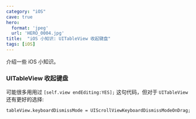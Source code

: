 ```yaml
---
category: "iOS"
cave: true
hero:
  format: 'jpeg'
  url: 'HERO_0004.jpg'
title:  "iOS 小知识: UITableView 收起键盘"
tags: [iOS]
---
```

介绍一些 iOS 小知识。

### UITableView 收起键盘

可能很多用用过 `[self.view endEditing:YES];` 这句代码，但对于 `UITableView` 还有更好的选择:

`tableView.keyboardDismissMode = UIScrollViewKeyboardDismissModeOnDrag;`






